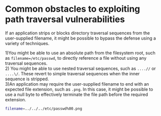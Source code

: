 # Common obstacles to exploiting path traversal vulnerabilities

If an application strips or blocks directory traversal sequences from the user-supplied filename, 
it might be possible to bypass the defense using a variety of techniques.

1)You might be able to use an absolute path from the filesystem root, such as `filename=/etc/passwd`, to directly reference a file without using any traversal sequences.
<br>
2) You might be able to use nested traversal sequences, such as `....//` or `....\/`. These revert to simple traversal sequences when the inner sequence is stripped.
<br>
3)An application may require the user-supplied filename to end with an expected file extension, such as `.png`. 
In this case, it might be possible to use a null byte to effectively terminate the file path before the required extension.
```bash
filename=../../../etc/passwd%00.png
```
